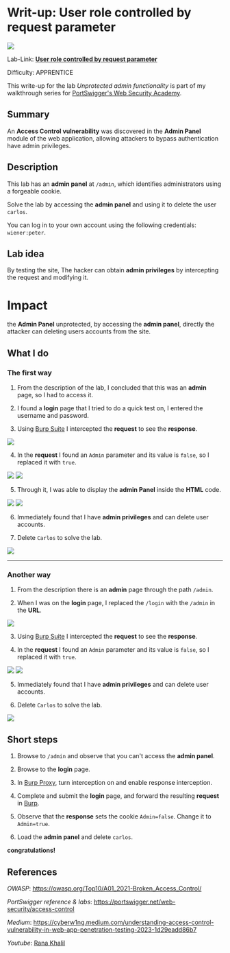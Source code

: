 # Writ-up: User role controlled by request parameter

![](img/logo.png)

Lab-Link: **[User role controlled by request parameter](https://portswigger.net/web-security/access-control/lab-user-role-controlled-by-request-parameter)**

Difficulty: APPRENTICE

This write-up for the lab *Unprotected admin functionality* is part of my walkthrough series for [PortSwigger's Web Security Academy](https://portswigger.net/web-security).

## Summary

An __Access Control vulnerability__ was discovered in the __Admin Panel__ module of the web application, allowing attackers to bypass authentication have admin privileges.

## Description

This lab has an **admin panel** at `/admin`, which identifies administrators using a forgeable cookie.

Solve the lab by accessing the **admin panel** and using it to delete the user `carlos`.

You can log in to your own account using the following credentials: `wiener:peter`.

## Lab idea

By testing the site, The hacker can obtain **admin privileges** by intercepting the request and modifying it.

# Impact

the __Admin Panel__ unprotected, by accessing the **admin panel**, directly the attacker can deleting users accounts from the site.

## What I do

### The first way

1. From the description of the lab, I concluded that this was an **admin** page, so I had to access it.

2. I found a **login** page that I tried to do a quick test on, I entered the username and password.

3. Using [Burp Suite](https://portswigger.net/burp/communitydownload) I intercepted the **request** to see the **response**.

![](img/request&response.png)

4. In the **request** I found an `Admin` parameter and its value is `false`, so I replaced it with `true`.

![](img/admin=false.png)
![](img/admin=true.png)

5. Through it, I was able to display the **admin Panel** inside the **HTML** code.

![](img/admin_path.png)
![](img/admin_panel.png)

6. Immediately found that I have **admin
privileges** and can delete user accounts.

7. Delete `Carlos` to solve the lab.

![](img/delete_carlos.png)

---

### Another way

1. From the description there is an **admin** page through the path `/admin`.

2. When I was on the **login** page, I replaced the `/login` with the `/admin` in the **URL**.

![](img/admin_via_url.png)

3. Using [Burp Suite](https://portswigger.net/burp/communitydownload) I intercepted the __request__ to see the __response__.

4. In the __request__ I found an `Admin` parameter and its value is `false`, so I replaced it with `true`.

![](img/w2_admin=false.png)
![](img/w2_admin=true.png)

5. Immediately found that I have __admin
privileges__ and can delete user accounts.

6. Delete `Carlos` to solve the lab.

![](img/delete_carlos.png)

## Short steps

1. Browse to `/admin` and observe that you can't access the __admin panel__.

2. Browse to the __login__ page.

3. In [Burp Proxy](https://portswigger.net/burp/documentation/desktop/tools/proxy), turn interception on and enable response interception.

4. Complete and submit the __login__ page, and forward the resulting __request__ in [Burp](https://portswigger.net/burp/communitydownload).

5. Observe that the __response__ sets the cookie `Admin=false`. Change it to `Admin=true`.

6. Load the __admin panel__ and delete `carlos`.

__congratulations!__


## References

*OWASP*: https://owasp.org/Top10/A01_2021-Broken_Access_Control/

*PortSwigger reference & labs*: https://portswigger.net/web-security/access-control

*Medium*: https://cyberw1ng.medium.com/understanding-access-control-vulnerability-in-web-app-penetration-testing-2023-1d29eadd86b7

*Youtube*: [Rana Khalil](https://youtu.be/e_jsPdEeSto?si=MTQDClQjYXiTxhR4)